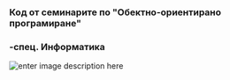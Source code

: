 ### Код от семинарите по "Обектно-ориентирано програмиране" 
### -спец. Информатика

![enter image description here](https://lh3.googleusercontent.com/FvLCkB2cpD21CZRcXmPb8S0vZqurapWrBoQvbyg__x_mJ2HafSdX3AHYbi6xmh8hUz2dwRgX_g "Учебна програма")
